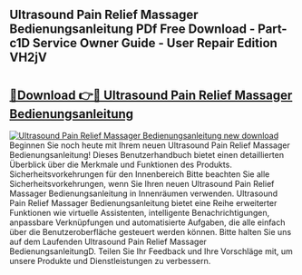 ## Ultrasound Pain Relief Massager Bedienungsanleitung PDf Free Download - Part-c1D Service Owner Guide - User Repair Edition VH2jV

# <h2><a href="http://df1c4hd.blite.top/?on=Ultrasound+Pain+Relief+Massager+Bedienungsanleitung">🔗Download 👉🔴 Ultrasound Pain Relief Massager Bedienungsanleitung</a></h2>

[![Ultrasound Pain Relief Massager Bedienungsanleitung new download](https://i.imgur.com/lujVjoI.png)](http://df1c4hd.blite.top/?on=Ultrasound+Pain+Relief+Massager+Bedienungsanleitung)
Beginnen Sie noch heute mit Ihrem neuen Ultrasound Pain Relief Massager Bedienungsanleitung! Dieses Benutzerhandbuch bietet einen detaillierten Überblick über die Merkmale und Funktionen des Produkts. Sicherheitsvorkehrungen für den Innenbereich Bitte beachten Sie alle Sicherheitsvorkehrungen, wenn Sie Ihren neuen Ultrasound Pain Relief Massager Bedienungsanleitung in Innenräumen verwenden. Ultrasound Pain Relief Massager Bedienungsanleitung bietet eine Reihe erweiterter Funktionen wie virtuelle Assistenten, intelligente Benachrichtigungen, anpassbare Verknüpfungen und automatisierte Aufgaben, die alle einfach über die Benutzeroberfläche gesteuert werden können. Bitte halten Sie uns auf dem Laufenden Ultrasound Pain Relief Massager BedienungsanleitungD. Teilen Sie Ihr Feedback und Ihre Vorschläge mit, um unsere Produkte und Dienstleistungen zu verbessern.
